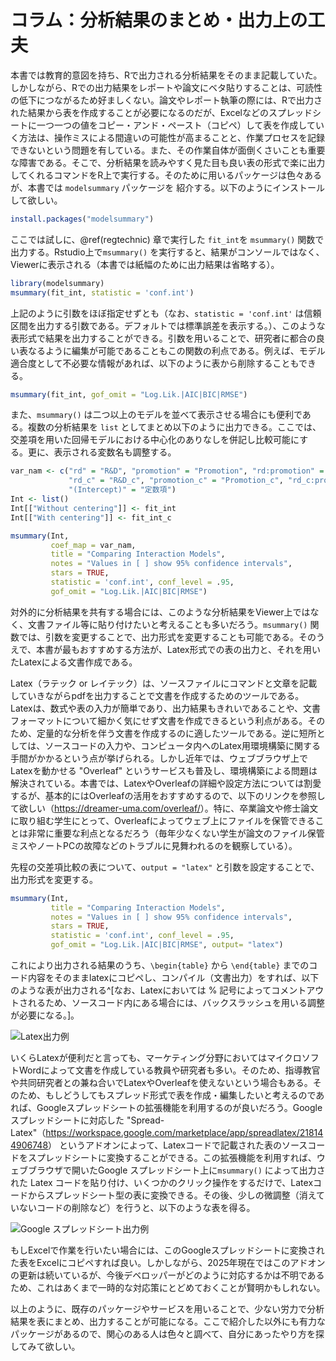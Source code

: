 # コラム：分析結果のまとめ・出力上の工夫

本書では教育的意図を持ち、Rで出力される分析結果をそのまま記載していた。しかしながら、Rでの出力結果をレポートや論文にベタ貼りすることは、可読性の低下につながるため好ましくない。論文やレポート執筆の際には、Rで出力された結果から表を作成することが必要になるのだが、Excelなどのスプレッドシートに一つ一つの値をコピー・アンド・ペースト（コピペ）して表を作成していく方法は、操作ミスによる間違いの可能性が高まることと、作業プロセスを記録できないという問題を有している。また、その作業自体が面倒くさいことも重要な障害である。そこで、分析結果を読みやすく見た目も良い表の形式で楽に出力してくれるコマンドをR上で実行する。そのために用いるパッケージは色々あるが、本書では `modelsummary` パッケージを 紹介する。以下のようにインストールして欲しい。


``` r
install.packages("modelsummary")
```

ここでは試しに、\@ref(regtechnic) 章で実行した `fit_int`を `msummary()` 関数で出力する。Rstudio上で`msummary()` を実行すると、結果がコンソールではなく、Viewerに表示される（本書では紙幅のために出力結果は省略する）。


``` r
library(modelsummary)
msummary(fit_int, statistic = 'conf.int')
```
上記のように引数をほぼ指定せずとも（なお、`statistic = 'conf.int'` は信頼区間を出力する引数である。デフォルトでは標準誤差を表示する。）、このような表形式で結果を出力することができる。引数を用いることで、研究者に都合の良い表なるように編集が可能であることもこの関数の利点である。例えば、モデル適合度として不必要な情報があれば、以下のように表から削除することもできる。


``` r
msummary(fit_int, gof_omit = "Log.Lik.|AIC|BIC|RMSE")
```

また、`msummary()` は二つ以上のモデルを並べて表示させる場合にも便利である。複数の分析結果を `list` としてまとめ以下のように出力できる。ここでは、交差項を用いた回帰モデルにおける中心化のありなしを併記し比較可能にする。更に、表示される変数名も調整する。


``` r
var_nam <- c("rd" = "R&D", "promotion" = "Promotion", "rd:promotion" = "R&D * Promotion",
             "rd_c" = "R&D_c", "promotion_c" = "Promotion_c", "rd_c:promotion_c" = "R&D_c * Promotion_c",
             "(Intercept)" = "定数項")
Int <- list() 
Int[["Without centering"]] <- fit_int
Int[["With centering"]] <- fit_int_c

msummary(Int, 
         coef_map = var_nam,
         title = "Comparing Interaction Models",
         notes = "Values in [ ] show 95% confidence intervals",
         stars = TRUE, 
         statistic = 'conf.int', conf_level = .95,
         gof_omit = "Log.Lik.|AIC|BIC|RMSE")
```

対外的に分析結果を共有する場合には、このような分析結果をViewer上ではなく、文書ファイル等に貼り付けたいと考えることも多いだろう。`msummary()` 関数では、引数を変更することで、出力形式を変更することも可能である。そのうえで、本書が最もおすすめする方法が、Latex形式での表の出力と、それを用いたLatexによる文書作成である。

Latex（ラテック or レイテック）は、ソースファイルにコマンドと文章を記載していきながらpdfを出力することで文書を作成するためのツールである。Latexは、数式や表の入力が簡単であり、出力結果もきれいであることや、文書フォーマットについて細かく気にせず文書を作成できるという利点がある。そのため、定量的な分析を伴う文書を作成するのに適したツールである。逆に短所としては、ソースコードの入力や、コンピュータ内へのLatex用環境構築に関する手間がかかるという点が挙げられる。しかし近年では、ウェブブラウザ上でLatexを動かせる "Overleaf" というサービスも普及し、環境構築による問題は解決されている。本書では、LatexやOverleafの詳細や設定方法については割愛するが、基本的にはOverleafの活用をおすすめするので、以下のリンクを参照して欲しい（<https://dreamer-uma.com/overleaf/>）。特に、卒業論文や修士論文に取り組む学生にとって、Overleafによってウェブ上にファイルを保管できることは非常に重要な利点となるだろう（毎年少なくない学生が論文のファイル保管ミスやノートPCの故障などのトラブルに見舞われるのを観察している）。


先程の交差項比較の表について、`output = "latex"` と引数を設定することで、出力形式を変更する。

``` r
msummary(Int, 
         title = "Comparing Interaction Models",
         notes = "Values in [ ] show 95% confidence intervals",
         stars = TRUE, 
         statistic = 'conf.int', conf_level = .95,
         gof_omit = "Log.Lik.|AIC|BIC|RMSE", output= "latex")
```

これにより出力される結果のうち、`\begin{table}` から `\end{table}` までのコード内容をそのままlatexにコピペし、コンパイル（文書出力）をすれば、以下のような表が出力される^[なお、Latexにおいては % 記号によってコメントアウトされるため、ソースコード内にある場合には、バックスラッシュを用いる調整が必要になる。]。

![Latex出力例](reg/textable.png)

いくらLatexが便利だと言っても、マーケティング分野においてはマイクロソフトWordによって文書を作成している教員や研究者も多い。そのため、指導教官や共同研究者との兼ね合いでLatexやOverleafを使えないという場合もある。そのため、もしどうしてもスプレッド形式で表を作成・編集したいと考えるのであれば、Googleスプレッドシートの拡張機能を利用するのが良いだろう。Google スプレッドシートに対応した "Spread-Latex"（<https://workspace.google.com/marketplace/app/spreadlatex/218144906748>） というアドオンによって、Latexコードで記載された表のソースコードをスプレッドシートに変換することができる。この拡張機能を利用すれば、ウェブブラウザで開いたGoogle スプレッドシート上に`msummary()` によって出力された Latex コードを貼り付け、いくつかのクリック操作をするだけで、Latexコードからスプレッドシート型の表に変換できる。その後、少しの微調整（消えていないコードの削除など）を行うと、以下のような表を得る。

![Google スプレッドシート出力例](reg/spreadtable.png)

もしExcelで作業を行いたい場合には、このGoogleスプレッドシートに変換された表をExcelにコピペすれば良い。しかしながら、2025年現在ではこのアドオンの更新は続いているが、今後デベロッパーがどのように対応するかは不明であるため、これはあくまで一時的な対応策にとどめておくことが賢明かもしれない。

以上のように、既存のパッケージやサービスを用いることで、少ない労力で分析結果を表にまとめ、出力することが可能になる。ここで紹介した以外にも有力なパッケージがあるので、関心のある人は色々と調べて、自分にあったやり方を探してみて欲しい。
